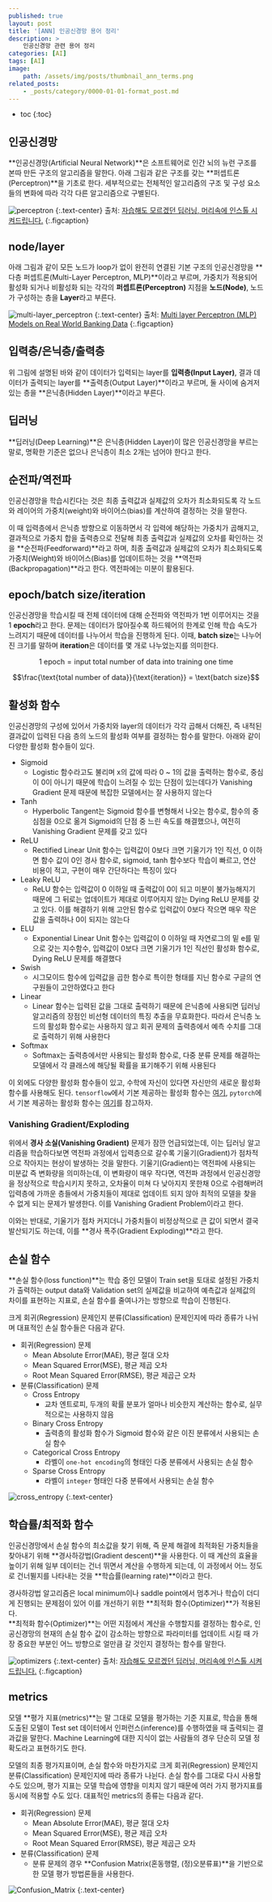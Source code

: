 ```yaml
---
published: true
layout: post
title: '[ANN] 인공신경망 용어 정리'
description: >
    인공신경망 관련 용어 정리
categories: [AI]
tags: [AI]
image:
    path: /assets/img/posts/thumbnail_ann_terms.png
related_posts:
    - _posts/category/0000-01-01-format_post.md
---
```

* toc
{:toc}

## 인공신경망

**인공신경망(Artificial Neural Network)**은 소프트웨어로 인간 뇌의 뉴런 구조를 본따 만든 구조의 알고리즘을 말한다. 아래 그림과 같은 구조를 갖는 **퍼셉트론(Perceptron)**을 기초로 한다. 세부적으로는 전체적인 알고리즘의 구조 및 구성 요소들의 변화에 따라 각각 다른 알고리즘으로 구별된다.  

![perceptron](/assets/img/posts/perceptron.png)
{:.text-center}
출처: [자습해도 모르겠던 딥러닝, 머리속에 인스톨 시켜드립니다.](https://www.slideshare.net/yongho/ss-79607172%20)
{:.figcaption}

## node/layer

아래 그림과 같이 모든 노드가 loop가 없이 완전히 연결된 기본 구조의 인공신경망을 **다층 퍼셉트론(Multi-Layer Perceptron, MLP)**이라고 부르며, 가중치가 적용되어 활성화 되거나 비활성화 되는 각각의 **퍼셉트론(Perceptron)** 지점을 **노드(Node)**, 노드가 구성하는 층을 **Layer**라고 부른다.  

![multi-layer_perceptron](/assets/img/posts/multi-layer_perceptron.png)
{:.text-center}
출처: [Multi layer Perceptron (MLP) Models on Real World Banking Data](https://becominghuman.ai/multi-layer-perceptron-mlp-models-on-real-world-banking-data-f6dd3d7e998f)
{:.figcaption}

## 입력층/은닉층/출력층 

위 그림에 설명된 바와 같이 데이터가 입력되는 layer를 **입력층(Input Layer)**, 결과 데이터가 출력되는 layer를 **출력층(Output Layer)**이라고 부르며, 둘 사이에 숨겨저 있는 층을 **은닉층(Hidden Layer)**이라고 부른다.  

## 딥러닝

**딥러닝(Deep Learning)**은 은닉층(Hidden Layer)이 많은 인공신경망을 부르는 말로, 명확한 기준은 없으나 은닉층이 최소 2개는 넘어야 한다고 한다.  

## 순전파/역전파

인공신경망을 학습시킨다는 것은 최종 출력값과 실제값의 오차가 최소화되도록 각 노드와 레이어의 가중치(weight)와 바이어스(bias)를 계산하여 결정하는 것을 말한다.  

이 때 입력층에서 은닉층 방향으로 이동하면서 각 입력에 해당하는 가중치가 곱해지고, 결과적으로 가중치 합을 출력층으로 전달해 최종 출력값과 실제값의 오차를 확인하는 것을 **순전파(Feedforward)**라고 하며, 최종 출력값과 실제값의 오차가 최소화되도록 가중치(Weight)와 바이어스(Bias)를 업데이트하는 것을 **역전파(Backpropagation)**라고 한다. 역전파에는 미분이 활용된다.  

## epoch/batch size/iteration

인공신경망을 학습시킬 때 전체 데이터에 대해 순전파와 역전파가 1번 이루어지는 것을 1 **epoch**라고 한다. 문제는 데이터가 많아질수록 하드웨어의 한계로 인해 학습 속도가 느려지기 때문에 데이터를 나누어서 학습을 진행하게 된다. 이때, **batch size**는 나누어진 크기를 말하며 **iteration**은 데이터를 몇 개로 나누었는지를 의미한다.  

$$1 \ \text{epoch} = \text{input total number of data into training one time}$$

$$\frac{\text{total number of data}}{\text{iteration}} = \text{batch size}$$

## 활성화 함수

인공신경망의 구성에 있어서 가중치와 layer의 데이터가 각각 곱해서 더해진, 즉 내적된 결과값이 입력된 다음 층의 노드의 활성화 여부를 결정하는 함수를 말한다. 아래와 같이 다양한 활성화 함수들이 있다.  

- Sigmoid
    - Logistic 함수라고도 불리며 x의 값에 따라 0 ~ 1의 값을 출력하는 함수로, 중심이 0이 아니기 때문에 학습이 느려질 수 있는 단점이 있는데다가 Vanishing Gradient 문제 때문에 복잡한 모델에서는 잘 사용하지 않는다
- Tanh
    - Hyperbolic Tangent는 Sigmoid 함수를 변형해서 나오는 함수로, 함수의 중심점을 0으로 옮겨 Sigmoid의 단점 중 느린 속도를 해결했으나, 여전히 Vanishing Gradient 문제를 갖고 있다
- ReLU
    - Rectified Linear Unit 함수는 입력값이 0보다 크면 기울기가 1인 직선, 0 이하면 함수 값이 0인 경사 함수로, sigmoid, tanh 함수보다 학습이 빠르고, 연산 비용이 적고, 구현이 매우 간단하다는 특징이 있다
- Leaky ReLU
    - ReLU 함수는 입력값이 0 이하일 때 출력값이 0이 되고 미분이 불가능해지기 때문에 그 뒤로는 업데이트가 제대로 이루어지지 않는 Dying ReLU 문제를 갖고 있다. 이를 해결하기 위해 고안된 함수로 입력값이 0보다 작으면 매우 작은 값을 출력하나 0이 되지는 않는다
- ELU
    - Exponential Linear Unit 함수는 입력값이 0 이하일 때 자연로그의 밑 e를 밑으로 갖는 지수함수, 입력값이 0보다 크면 기울기가 1인 직선인 활성화 함수로, Dying ReLU 문제를 해결했다
- Swish
    - 시그모이드 함수에 입력값을 곱한 함수로 특이한 형태를 지닌 함수로 구글의 연구원들이 고안하였다고 한다
- Linear
    - Linear 함수는 입력된 값을 그대로 출력하기 때문에 은닉층에 사용되면 딥러닝 알고리즘의 장점인 비선형 데이터의 특징 추출을 무효화한다. 따라서 은닉층 노드의 활성화 함수로는 사용하지 않고 회귀 문제의 출력층에서 예측 수치를 그대로 출력하기 위해 사용한다
- Softmax
    - Softmax는 출력층에서만 사용되는 활성화 함수로, 다중 분류 문제를 해결하는 모델에서 각 클래스에 해당될 확률을 표기해주기 위해 사용된다

이 외에도 다양한 활성화 함수들이 있고, 수학에 자신이 있다면 자신만의 새로운 활성화 함수를 사용해도 된다. `tensorflow`에서 기본 제공하는 활성화 함수는 [여기](https://www.tensorflow.org/api_docs/python/tf/keras/activations), `pytorch`에서 기본 제공하는 활성화 함수는 [여기](https://pytorch.org/docs/stable/nn.html#non-linear-activations-weighted-sum-nonlinearity)를 참고하자.  

### Vanishing Gradient/Exploding

위에서 **경사 소실(Vanishing Gradient)** 문제가 잠깐 언급되었는데, 이는 딥러닝 알고리즘을 학습하다보면 역전파 과정에서 입력층으로 갈수록 기울기(Gradient)가 점차적으로 작아지는 현상이 발생하는 것을 말한다. 기울기(Gradient)는 역전파에 사용되는 미분값 즉 변화량을 의미하는데, 이 변화량이 매우 작다면, 역전파 과정에서 인공신경망을 정상적으로 학습시키지 못하고, 오차율이 미쳐 다 낮아지지 못한채 0으로 수렴해버려 입력층에 가까운 층들에서 가중치들이 제대로 업데이트 되지 않아 최적의 모델을 찾을 수 없게 되는 문제가 발생한다. 이를 Vanishing Gradient Problem이라고 한다.  

이와는 반대로, 기울기가 점차 커지더니 가중치들이 비정상적으로 큰 값이 되면서 결국 발산되기도 하는데, 이를 **경사 폭주(Gradient Exploding)**라고 한다.  

## 손실 함수

**손실 함수(loss function)**는 학습 중인 모델이 Train set을 토대로 설정된 가중치가 출력하는 output data와 Validation set의 실제값을 비교하여 예측값과 실제값의 차이를 표현하는 지표로, 손실 함수를 줄여나가는 방향으로 학습이 진행된다.  

크게 회귀(Regression) 문제인지 분류(Classification) 문제인지에 따라 종류가 나뉘며 대표적인 손실 함수들은 다음과 같다.  

- 회귀(Regression) 문제
    - Mean Absolute Error(MAE), 평균 절대 오차
    - Mean Squared Error(MSE), 평균 제곱 오차
    - Root Mean Squared Error(RMSE), 평균 제곱근 오차
- 분류(Classification) 문제
    - Cross Entropy
        - 교차 엔트로피, 두개의 확률 분포가 얼마나 비슷한지 계산하는 함수로, 실무적으로는 사용하지 않음
    - Binary Cross Entropy
        - 출력층의 활성화 함수가 Sigmoid 함수와 같은 이진 분류에서 사용되는 손실 함수
    - Categorical Cross Entropy
        - 라벨이 `one-hot encoding`의 형태인 다중 분류에서 사용되는 손실 함수
    - Sparse Cross Entropy
        - 라벨이 `integer` 형태인 다중 분류에서 사용되는 손실 함수

![cross_entropy](/assets/img/posts/cross_entropy.png)
{:.text-center}

## 학습률/최적화 함수

인공신경망에서 손실 함수의 최소값을 찾기 위해, 즉 문제 해결에 최적화된 가중치들을 찾아내기 위해 **경사하강법(Gradient descent)**을 사용한다. 이 때 계산의 효율을 높이기 위해 일부 데이터는 건너 뛰면서 계산을 수행하게 되는데, 이 과정에서 어느 정도로 건너뛸지를 나타내는 것을 **학습률(learning rate)**이라고 한다.  

경사하강법 알고리즘은 local minimum이나 saddle point에서 멈추거나 학습이 더디게 진행되는 문제점이 있어 이를 개선하기 위한 **최적화 함수(Optimizer)**가 적용된다.  
**최적화 함수(Optimizer)**는 어떤 지점에서 계산을 수행할지를 결정하는 함수로, 인공신경망의 현재의 손실 함수 값이 감소하는 방향으로 파라미터를 업데이트 시킬 때 가장 중요한 부분인 어느 방향으로 얼만큼 갈 것인지 결정하는 함수를 말한다.  

![optimizers](/assets/img/posts/optimizers.png)
{:.text-center}
출처: [자습해도 모르겠던 딥러닝, 머리속에 인스톨 시켜드립니다.](https://www.slideshare.net/yongho/ss-79607172%20)
{:.figcaption}

## metrics

모델 **평가 지표(metrics)**는 말 그대로 모델을 평가하는 기준 지표로, 학습을 통해 도출된 모델이 Test set 데이터에서 인퍼런스(inference)를 수행하였을 때 출력되는 결과값을 말한다. Machine Learning에 대한 지식이 없는 사람들의 경우 단순히 모델 정확도라고 표현하기도 한다.  

모델의 최종 평가지표이며, 손실 함수와 마찬가지로 크게 회귀(Regression) 문제인지 분류(Classification) 문제인지에 따라 종류가 나뉜다. 손실 함수를 그대로 다시 사용할 수도 있으며, 평가 지표는 모델 학습에 영향을 미치지 않기 때문에 여러 가지 평가지표를 동시에 적용할 수도 있다. 대표적인 metrics의 종류는 다음과 같다.  

- 회귀(Regression) 문제
    - Mean Absolute Error(MAE), 평균 절대 오차
    - Mean Squared Error(MSE), 평균 제곱 오차
    - Root Mean Squared Error(RMSE), 평균 제곱근 오차
- 분류(Classification) 문제
    - 분류 문제의 경우 **Confusion Matrix(혼동행렬, (정)오분류표)**을 기반으로 한 모델 평가 방법론들을 사용한다.  

![Confusion_Matrix](/assets/img/posts/confusion_matrix.png)
{:.text-center}